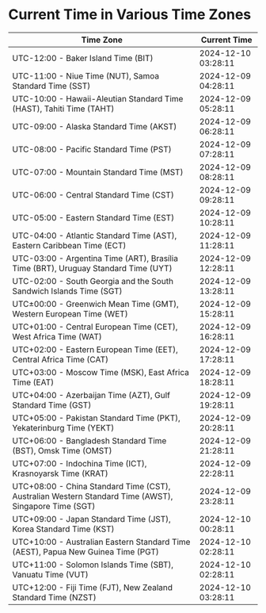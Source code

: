 # Current Time in Various Time Zones

| Time Zone | Current Time |
|-----------|--------------|
| UTC-12:00 - Baker Island Time (BIT) | 2024-12-10 03:28:11 |
| UTC-11:00 - Niue Time (NUT), Samoa Standard Time (SST) | 2024-12-09 04:28:11 |
| UTC-10:00 - Hawaii-Aleutian Standard Time (HAST), Tahiti Time (TAHT) | 2024-12-09 05:28:11 |
| UTC-09:00 - Alaska Standard Time (AKST) | 2024-12-09 06:28:11 |
| UTC-08:00 - Pacific Standard Time (PST) | 2024-12-09 07:28:11 |
| UTC-07:00 - Mountain Standard Time (MST) | 2024-12-09 08:28:11 |
| UTC-06:00 - Central Standard Time (CST) | 2024-12-09 09:28:11 |
| UTC-05:00 - Eastern Standard Time (EST) | 2024-12-09 10:28:11 |
| UTC-04:00 - Atlantic Standard Time (AST), Eastern Caribbean Time (ECT) | 2024-12-09 11:28:11 |
| UTC-03:00 - Argentina Time (ART), Brasília Time (BRT), Uruguay Standard Time (UYT) | 2024-12-09 12:28:11 |
| UTC-02:00 - South Georgia and the South Sandwich Islands Time (SGT) | 2024-12-09 13:28:11 |
| UTC±00:00 - Greenwich Mean Time (GMT), Western European Time (WET) | 2024-12-09 15:28:11 |
| UTC+01:00 - Central European Time (CET), West Africa Time (WAT) | 2024-12-09 16:28:11 |
| UTC+02:00 - Eastern European Time (EET), Central Africa Time (CAT) | 2024-12-09 17:28:11 |
| UTC+03:00 - Moscow Time (MSK), East Africa Time (EAT) | 2024-12-09 18:28:11 |
| UTC+04:00 - Azerbaijan Time (AZT), Gulf Standard Time (GST) | 2024-12-09 19:28:11 |
| UTC+05:00 - Pakistan Standard Time (PKT), Yekaterinburg Time (YEKT) | 2024-12-09 20:28:11 |
| UTC+06:00 - Bangladesh Standard Time (BST), Omsk Time (OMST) | 2024-12-09 21:28:11 |
| UTC+07:00 - Indochina Time (ICT), Krasnoyarsk Time (KRAT) | 2024-12-09 22:28:11 |
| UTC+08:00 - China Standard Time (CST), Australian Western Standard Time (AWST), Singapore Time (SGT) | 2024-12-09 23:28:11 |
| UTC+09:00 - Japan Standard Time (JST), Korea Standard Time (KST) | 2024-12-10 00:28:11 |
| UTC+10:00 - Australian Eastern Standard Time (AEST), Papua New Guinea Time (PGT) | 2024-12-10 02:28:11 |
| UTC+11:00 - Solomon Islands Time (SBT), Vanuatu Time (VUT) | 2024-12-10 02:28:11 |
| UTC+12:00 - Fiji Time (FJT), New Zealand Standard Time (NZST) | 2024-12-10 03:28:11 |

